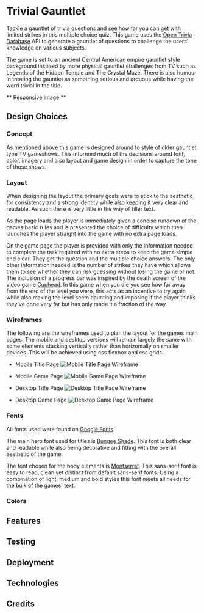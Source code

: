 # Trivial Gauntlet #
Tackle a gauntlet of trivia questions and see how far you can get with limited strikes in this multiple choice quiz. This game uses the [Open Trivia Database](https://opentdb.com/) API to generate a gauntlet of questions to challenge the users' knowledge on various subjects. 

The game is set to an ancient Central American empire gauntlet style background inspired by more physical gauntlet challenges from TV such as Legends of the Hidden Temple and The Crystal Maze. There is also humour in treating the gauntlet as something serious and arduous while having the word trivial in the title.

** Responsive Image **

## Design Choices ##
### Concept ###
As mentioned above this game is designed around to style of older gauntlet type TV gameshows. This informed much of the decisions around font, color, imagery and also layout and game design in order to capture the tone of those shows.

### Layout ###
When designing the layout the primary goals were to stick to the aesthetic for consistency and a strong identity while also keeping it very clear and readable. As such there is very little in the way of filler text.

As the page loads the player is immediately given a concise rundown of the games basic rules and is presented the choice of difficulty which then launches the player straight into the game with no extra page loads.

On the game page the player is provided with only the information needed to complete the task required with no extra steps to keep the game simple and clear. They get the question and the multiple choice answers. The only other information needed is the number of strikes they have which allows them to see whether they can risk guessing without losing the game or not. The inclusion of a progress bar was inspired by the death screen of the video game [Cuphead](https://preview.redd.it/10d3dy3nj8801.png?width=640&crop=smart&auto=webp&s=6f2c6a7f461d41b401aaea2f5f860bf4353c9873). In this game when you die you see how far away from the end of the level you were, this acts as an incentive to try again while also making the level seem daunting and imposing if the player thinks they've gone very far but has only made it a fraction of the way.

### Wireframes ###
The following are the wireframes used to plan the layout for the games main pages. The mobile and desktop versions will remain largely the same with some elements stacking vertically rather than horizontally on smaller devices. This will be achieved using css flexbox and css grids.
- Mobile Title Page
![Mobile Title Page Wireframe](support-docs/wireframes/mobile-titlescreen-wireframe.png)

- Mobile Game Page
![Mobile Game Page Wireframe](support-docs/wireframes/mobile-gamescreen-wireframe.png)

- Desktop Title Page
![Desktop Title Page Wireframe](support-docs/wireframes/desktop-titlescreen-wireframe.png)

- Desktop Game Page
![Desktop Game Page Wireframe](support-docs/wireframes/desktop-gamescreen-wireframe.png)

### Fonts ###
All fonts used were found on [Google Fonts](https://fonts.google.com/).

The main hero font used for titles is [Bungee Shade](https://fonts.google.com/specimen/Bungee+Shade). This font is both clear and readable while also being decorative and fitting with the overall aesthetic of the game.

The font chosen for the body elements is [Montserrat](https://fonts.google.com/specimen/Montserrat). This sans-serif font is easy to read, clean yet distinct from default sans-serif fonts. Using a combination of light, medium and bold styles this font meets all needs for the bulk of the games' text.
### Colors ###

## Features ##


## Testing ##


## Deployment ##


## Technologies ##


## Credits ##